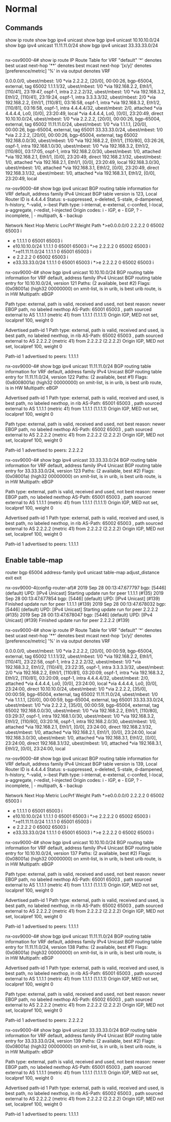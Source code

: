 # Normal

## Commands

show ip route
show bgp ipv4 unicast
show bgp ipv4 unicast 10.10.10.0/24
show bgp ipv4 unicast 11.11.11.0/24
show bgp ipv4 unicast 33.33.33.0/24

## 

nx-osv9000-4# show ip route
IP Route Table for VRF "default"
'*' denotes best ucast next-hop
'**' denotes best mcast next-hop
'[x/y]' denotes [preference/metric]
'%<string>' in via output denotes VRF <string>

0.0.0.0/0, ubest/mbest: 1/0
    *via 2.2.2.2, [20/0], 00:00:26, bgp-65004, external, tag 65002
1.1.1.1/32, ubest/mbest: 1/0
    *via 192.168.2.2, Eth1/1, [110/41], 23:19:47, ospf-1, intra
2.2.2.2/32, ubest/mbest: 1/0
    *via 192.168.3.2, Eth1/2, [110/41], 23:19:24, ospf-1, intra
3.3.3.3/32, ubest/mbest: 2/0
    *via 192.168.2.2, Eth1/1, [110/81], 03:16:58, ospf-1, intra
    *via 192.168.3.2, Eth1/2, [110/81], 03:16:58, ospf-1, intra
4.4.4.4/32, ubest/mbest: 2/0, attached
    *via 4.4.4.4, Lo0, [0/0], 23:20:49, local
    *via 4.4.4.4, Lo0, [0/0], 23:20:49, direct
10.10.10.0/24, ubest/mbest: 1/0
    *via 2.2.2.2, [20/0], 00:00:26, bgp-65004, external, tag 65002
11.11.11.0/24, ubest/mbest: 1/0
    *via 1.1.1.1, [20/0], 00:00:26, bgp-65004, external, tag 65001
33.33.33.0/24, ubest/mbest: 1/0
    *via 2.2.2.2, [20/0], 00:00:26, bgp-65004, external, tag 65002
192.168.0.0/30, ubest/mbest: 1/0
    *via 192.168.2.2, Eth1/1, [110/80], 03:26:26, ospf-1, intra
192.168.1.0/30, ubest/mbest: 1/0
    *via 192.168.3.2, Eth1/2, [110/80], 03:17:05, ospf-1, intra
192.168.2.0/30, ubest/mbest: 1/0, attached
    *via 192.168.2.1, Eth1/1, [0/0], 23:20:49, direct
192.168.2.1/32, ubest/mbest: 1/0, attached
    *via 192.168.2.1, Eth1/1, [0/0], 23:20:49, local
192.168.3.0/30, ubest/mbest: 1/0, attached
    *via 192.168.3.1, Eth1/2, [0/0], 23:20:49, direct
192.168.3.1/32, ubest/mbest: 1/0, attached
    *via 192.168.3.1, Eth1/2, [0/0], 23:20:49, local

nx-osv9000-4# show bgp ipv4 unicast
BGP routing table information for VRF default, address family IPv4 Unicast
BGP table version is 123, Local Router ID is 4.4.4.4
Status: s-suppressed, x-deleted, S-stale, d-dampened, h-history, *-valid, >-best
Path type: i-internal, e-external, c-confed, l-local, a-aggregate, r-redist, I-injected
Origin codes: i - IGP, e - EGP, ? - incomplete, | - multipath, & - backup

   Network            Next Hop            Metric     LocPrf     Weight Path
*>e0.0.0.0/0          2.2.2.2                                        0 65002 65003 i
* e                   1.1.1.1                                        0 65001 65003 i
* e10.10.10.0/24      1.1.1.1                                        0 65001 65003 i
*>e                   2.2.2.2                                        0 65002 65003 i
*>e11.11.11.0/24      1.1.1.1                                        0 65001 65003 i
* e                   2.2.2.2                                        0 65002 65003 i
* e33.33.33.0/24      1.1.1.1                                        0 65001 65003 i
*>e                   2.2.2.2                                        0 65002 65003 i

nx-osv9000-4# show bgp ipv4 unicast 10.10.10.0/24
BGP routing table information for VRF default, address family IPv4 Unicast
BGP routing table entry for 10.10.10.0/24, version 121
Paths: (2 available, best #2)
Flags: (0x08001a) (high32 00000000) on xmit-list, is in urib, is best urib route, is in HW
Multipath: eBGP

  Path type: external, path is valid, received and used, not best reason: newer EBGP path, no labeled nexthop
  AS-Path: 65001 65003 , path sourced external to AS
    1.1.1.1 (metric 41) from 1.1.1.1 (1.1.1.1)
      Origin IGP, MED not set, localpref 100, weight 0

  Advertised path-id 1
  Path type: external, path is valid, received and used, is best path, no labeled nexthop, in rib
  AS-Path: 65002 65003 , path sourced external to AS
    2.2.2.2 (metric 41) from 2.2.2.2 (2.2.2.2)
      Origin IGP, MED not set, localpref 100, weight 0

  Path-id 1 advertised to peers:
    1.1.1.1        

nx-osv9000-4# show bgp ipv4 unicast 11.11.11.0/24
BGP routing table information for VRF default, address family IPv4 Unicast
BGP routing table entry for 11.11.11.0/24, version 122
Paths: (2 available, best #1)
Flags: (0x8008001a) (high32 00000000) on xmit-list, is in urib, is best urib route, is in HW
Multipath: eBGP

  Advertised path-id 1
  Path type: external, path is valid, received and used, is best path, no labeled nexthop, in rib
  AS-Path: 65001 65003 , path sourced external to AS
    1.1.1.1 (metric 41) from 1.1.1.1 (1.1.1.1)
      Origin IGP, MED not set, localpref 100, weight 0

  Path type: external, path is valid, received and used, not best reason: newer EBGP path, no labeled nexthop
  AS-Path: 65002 65003 , path sourced external to AS
    2.2.2.2 (metric 41) from 2.2.2.2 (2.2.2.2)
      Origin IGP, MED not set, localpref 100, weight 0

  Path-id 1 advertised to peers:
    2.2.2.2        

nx-osv9000-4# show bgp ipv4 unicast 33.33.33.0/24
BGP routing table information for VRF default, address family IPv4 Unicast
BGP routing table entry for 33.33.33.0/24, version 123
Paths: (2 available, best #2)
Flags: (0x08001a) (high32 00000000) on xmit-list, is in urib, is best urib route, is in HW
Multipath: eBGP

  Path type: external, path is valid, received and used, not best reason: newer EBGP path, no labeled nexthop
  AS-Path: 65001 65003 , path sourced external to AS
    1.1.1.1 (metric 41) from 1.1.1.1 (1.1.1.1)
      Origin IGP, MED not set, localpref 100, weight 0

  Advertised path-id 1
  Path type: external, path is valid, received and used, is best path, no labeled nexthop, in rib
  AS-Path: 65002 65003 , path sourced external to AS
    2.2.2.2 (metric 41) from 2.2.2.2 (2.2.2.2)
      Origin IGP, MED not set, localpref 100, weight 0

  Path-id 1 advertised to peers:
    1.1.1.1        

## Enable table-map

router bgp 65004
  address-family ipv4 unicast
    table-map adjust_distance
  exit
exit

nx-osv9000-4(config-router-af)# 2019 Sep 28 00:13:47.677797 bgp:  [5446] (default) UPD: [IPv4 Unicast] Starting update run for peer 1.1.1.1 (#135) 
2019 Sep 28 00:13:47.677854 bgp:  [5446] (default) UPD: [IPv4 Unicast] (#139) Finished update run for peer 1.1.1.1 (#139) 
2019 Sep 28 00:13:47.678032 bgp:  [5446] (default) UPD: [IPv4 Unicast] Starting update run for peer 2.2.2.2 (#135) 
2019 Sep 28 00:13:47.678047 bgp:  [5446] (default) UPD: [IPv4 Unicast] (#139) Finished update run for peer 2.2.2.2 (#139) 

nx-osv9000-4# show ip route
IP Route Table for VRF "default"
'*' denotes best ucast next-hop
'**' denotes best mcast next-hop
'[x/y]' denotes [preference/metric]
'%<string>' in via output denotes VRF <string>

0.0.0.0/0, ubest/mbest: 1/0
    *via 2.2.2.2, [20/0], 00:00:59, bgp-65004, external, tag 65002
1.1.1.1/32, ubest/mbest: 1/0
    *via 192.168.2.2, Eth1/1, [110/41], 23:22:58, ospf-1, intra
2.2.2.2/32, ubest/mbest: 1/0
    *via 192.168.3.2, Eth1/2, [110/41], 23:22:35, ospf-1, intra
3.3.3.3/32, ubest/mbest: 2/0
    *via 192.168.2.2, Eth1/1, [110/81], 03:20:09, ospf-1, intra
    *via 192.168.3.2, Eth1/2, [110/81], 03:20:09, ospf-1, intra
4.4.4.4/32, ubest/mbest: 2/0, attached
    *via 4.4.4.4, Lo0, [0/0], 23:24:00, local
    *via 4.4.4.4, Lo0, [0/0], 23:24:00, direct
10.10.10.0/24, ubest/mbest: 1/0
    *via 2.2.2.2, [35/0], 00:00:59, bgp-65004, external, tag 65002
11.11.11.0/24, ubest/mbest: 1/0
    *via 1.1.1.1, [20/0], 00:00:59, bgp-65004, external, tag 65001
33.33.33.0/24, ubest/mbest: 1/0
    *via 2.2.2.2, [35/0], 00:00:59, bgp-65004, external, tag 65002
192.168.0.0/30, ubest/mbest: 1/0
    *via 192.168.2.2, Eth1/1, [110/80], 03:29:37, ospf-1, intra
192.168.1.0/30, ubest/mbest: 1/0
    *via 192.168.3.2, Eth1/2, [110/80], 03:20:16, ospf-1, intra
192.168.2.0/30, ubest/mbest: 1/0, attached
    *via 192.168.2.1, Eth1/1, [0/0], 23:24:00, direct
192.168.2.1/32, ubest/mbest: 1/0, attached
    *via 192.168.2.1, Eth1/1, [0/0], 23:24:00, local
192.168.3.0/30, ubest/mbest: 1/0, attached
    *via 192.168.3.1, Eth1/2, [0/0], 23:24:00, direct
192.168.3.1/32, ubest/mbest: 1/0, attached
    *via 192.168.3.1, Eth1/2, [0/0], 23:24:00, local

nx-osv9000-4# show bgp ipv4 unicast
BGP routing table information for VRF default, address family IPv4 Unicast
BGP table version is 139, Local Router ID is 4.4.4.4
Status: s-suppressed, x-deleted, S-stale, d-dampened, h-history, *-valid, >-best
Path type: i-internal, e-external, c-confed, l-local, a-aggregate, r-redist, I-injected
Origin codes: i - IGP, e - EGP, ? - incomplete, | - multipath, & - backup

   Network            Next Hop            Metric     LocPrf     Weight Path
*>e0.0.0.0/0          2.2.2.2                                        0 65002 65003 i
* e                   1.1.1.1                                        0 65001 65003 i
* e10.10.10.0/24      1.1.1.1                                        0 65001 65003 i
*>e                   2.2.2.2                                        0 65002 65003 i
*>e11.11.11.0/24      1.1.1.1                                        0 65001 65003 i
* e                   2.2.2.2                                        0 65002 65003 i
* e33.33.33.0/24      1.1.1.1                                        0 65001 65003 i
*>e                   2.2.2.2                                        0 65002 65003 i

nx-osv9000-4# show bgp ipv4 unicast 10.10.10.0/24
BGP routing table information for VRF default, address family IPv4 Unicast
BGP routing table entry for 10.10.10.0/24, version 137
Paths: (2 available, best #2)
Flags: (0x08001a) (high32 00000000) on xmit-list, is in urib, is best urib route, is in HW
Multipath: eBGP

  Path type: external, path is valid, received and used, not best reason: newer EBGP path, no labeled nexthop
  AS-Path: 65001 65003 , path sourced external to AS
    1.1.1.1 (metric 41) from 1.1.1.1 (1.1.1.1)
      Origin IGP, MED not set, localpref 100, weight 0

  Advertised path-id 1
  Path type: external, path is valid, received and used, is best path, no labeled nexthop, in rib
  AS-Path: 65002 65003 , path sourced external to AS
    2.2.2.2 (metric 41) from 2.2.2.2 (2.2.2.2)
      Origin IGP, MED not set, localpref 100, weight 0

  Path-id 1 advertised to peers:
    1.1.1.1        

nx-osv9000-4# show bgp ipv4 unicast 11.11.11.0/24
BGP routing table information for VRF default, address family IPv4 Unicast
BGP routing table entry for 11.11.11.0/24, version 138
Paths: (2 available, best #1)
Flags: (0x08001a) (high32 00000000) on xmit-list, is in urib, is best urib route, is in HW
Multipath: eBGP

  Advertised path-id 1
  Path type: external, path is valid, received and used, is best path, no labeled nexthop, in rib
  AS-Path: 65001 65003 , path sourced external to AS
    1.1.1.1 (metric 41) from 1.1.1.1 (1.1.1.1)
      Origin IGP, MED not set, localpref 100, weight 0

  Path type: external, path is valid, received and used, not best reason: newer EBGP path, no labeled nexthop
  AS-Path: 65002 65003 , path sourced external to AS
    2.2.2.2 (metric 41) from 2.2.2.2 (2.2.2.2)
      Origin IGP, MED not set, localpref 100, weight 0

  Path-id 1 advertised to peers:
    2.2.2.2        

nx-osv9000-4# show bgp ipv4 unicast 33.33.33.0/24
BGP routing table information for VRF default, address family IPv4 Unicast
BGP routing table entry for 33.33.33.0/24, version 139
Paths: (2 available, best #2)
Flags: (0x08001a) (high32 00000000) on xmit-list, is in urib, is best urib route, is in HW
Multipath: eBGP

  Path type: external, path is valid, received and used, not best reason: newer EBGP path, no labeled nexthop
  AS-Path: 65001 65003 , path sourced external to AS
    1.1.1.1 (metric 41) from 1.1.1.1 (1.1.1.1)
      Origin IGP, MED not set, localpref 100, weight 0

  Advertised path-id 1
  Path type: external, path is valid, received and used, is best path, no labeled nexthop, in rib
  AS-Path: 65002 65003 , path sourced external to AS
    2.2.2.2 (metric 41) from 2.2.2.2 (2.2.2.2)
      Origin IGP, MED not set, localpref 100, weight 0

  Path-id 1 advertised to peers:
    1.1.1.1        

